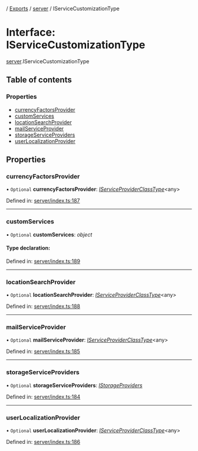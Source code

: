 [](../README.md) / [Exports](../modules.md) / [server](../modules/server.md) / IServiceCustomizationType

# Interface: IServiceCustomizationType

[server](../modules/server.md).IServiceCustomizationType

## Table of contents

### Properties

- [currencyFactorsProvider](server.iservicecustomizationtype.md#currencyfactorsprovider)
- [customServices](server.iservicecustomizationtype.md#customservices)
- [locationSearchProvider](server.iservicecustomizationtype.md#locationsearchprovider)
- [mailServiceProvider](server.iservicecustomizationtype.md#mailserviceprovider)
- [storageServiceProviders](server.iservicecustomizationtype.md#storageserviceproviders)
- [userLocalizationProvider](server.iservicecustomizationtype.md#userlocalizationprovider)

## Properties

### currencyFactorsProvider

• `Optional` **currencyFactorsProvider**: [*IServiceProviderClassType*](server_services.iserviceproviderclasstype.md)<any\>

Defined in: [server/index.ts:187](https://github.com/onzag/itemize/blob/55e63f2c/server/index.ts#L187)

___

### customServices

• `Optional` **customServices**: *object*

#### Type declaration:

Defined in: [server/index.ts:189](https://github.com/onzag/itemize/blob/55e63f2c/server/index.ts#L189)

___

### locationSearchProvider

• `Optional` **locationSearchProvider**: [*IServiceProviderClassType*](server_services.iserviceproviderclasstype.md)<any\>

Defined in: [server/index.ts:188](https://github.com/onzag/itemize/blob/55e63f2c/server/index.ts#L188)

___

### mailServiceProvider

• `Optional` **mailServiceProvider**: [*IServiceProviderClassType*](server_services.iserviceproviderclasstype.md)<any\>

Defined in: [server/index.ts:185](https://github.com/onzag/itemize/blob/55e63f2c/server/index.ts#L185)

___

### storageServiceProviders

• `Optional` **storageServiceProviders**: [*IStorageProviders*](server.istorageproviders.md)

Defined in: [server/index.ts:184](https://github.com/onzag/itemize/blob/55e63f2c/server/index.ts#L184)

___

### userLocalizationProvider

• `Optional` **userLocalizationProvider**: [*IServiceProviderClassType*](server_services.iserviceproviderclasstype.md)<any\>

Defined in: [server/index.ts:186](https://github.com/onzag/itemize/blob/55e63f2c/server/index.ts#L186)

